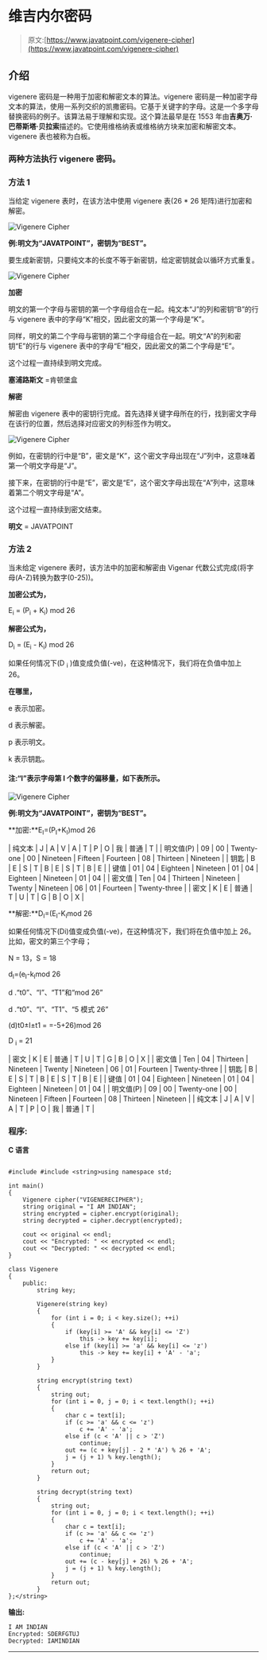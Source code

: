 # 维吉内尔密码

> 原文:[https://www.javatpoint.com/vigenere-cipher](https://www.javatpoint.com/vigenere-cipher)

## 介绍

vigenere 密码是一种用于加密和解密文本的算法。vigenere 密码是一种加密字母文本的算法，使用一系列交织的凯撒密码。它基于关键字的字母。这是一个多字母替换密码的例子。该算法易于理解和实现。这个算法最早是在 1553 年由**吉奥万·巴蒂斯塔·贝拉索**描述的。它使用维格纳表或维格纳方块来加密和解密文本。vigenere 表也被称为白板。

### 两种方法执行 vigenere 密码。

### 方法 1

当给定 vigenere 表时，在该方法中使用 vigenere 表(26 * 26 矩阵)进行加密和解密。

![Vigenere Cipher](../Images/3c9c27bab1bde1a91e2430cfec32265a.png)

**例:明文为“JAVATPOINT”，密钥为“BEST”。**

要生成新密钥，只要纯文本的长度不等于新密钥，给定密钥就会以循环方式重复。

![Vigenere Cipher](../Images/ce022fcf8ce9524f3129cdf7634b47f4.png)

**加密**

明文的第一个字母与密钥的第一个字母组合在一起。纯文本“J”的列和密钥“B”的行与 vigenere 表中的字母“K”相交，因此密文的第一个字母是“K”。

同样，明文的第二个字母与密钥的第二个字母组合在一起。明文“A”的列和密钥“E”的行与 vigenere 表中的字母“E”相交，因此密文的第二个字母是“E”。

这个过程一直持续到明文完成。

**塞浦路斯文** =肯顿堡盒

**解密**

解密由 vigenere 表中的密钥行完成。首先选择关键字母所在的行，找到密文字母在该行的位置，然后选择对应密文的列标签作为明文。

![Vigenere Cipher](../Images/75a181265c3c3b16bfba11c3b4c17dbc.png)

例如，在密钥的行中是“B”，密文是“K”，这个密文字母出现在“J”列中，这意味着第一个明文字母是“J”。

接下来，在密钥的行中是“E”，密文是“E”，这个密文字母出现在“A”列中，这意味着第二个明文字母是“A”。

这个过程一直持续到密文结束。

**明文** = JAVATPOINT

### 方法 2

当未给定 vigenere 表时，该方法中的加密和解密由 Vigenar 代数公式完成(将字母(A-Z)转换为数字(0-25))。

**加密公式为，**

E<sub>i</sub> = (P<sub>i</sub> + K<sub>i</sub>) mod 26

**解密公式为，**

D<sub>i</sub> = (E<sub>i</sub> - K<sub>i</sub>) mod 26

如果任何情况下(D <sub>i</sub> )值变成负值(-ve)，在这种情况下，我们将在负值中加上 26。

**在哪里，**

e 表示加密。

d 表示解密。

p 表示明文。

k 表示钥匙。

#### 注:“I”表示字母第 I 个数字的偏移量，如下表所示。

![Vigenere Cipher](../Images/179840c3bf730d90dff050332040bd54.png)

**例:明文为“JAVATPOINT”，密钥为“BEST”。**

**加密:**E<sub>I</sub>=(P<sub>I</sub>+K<sub>I</sub>)mod 26

| 纯文本 | J | A | V | A | T | P | O | 我 | 普通 | T |
| 明文值(P) | 09 | 00 | Twenty-one | 00 | Nineteen | Fifteen | Fourteen | 08 | Thirteen | Nineteen |
| 钥匙 | B | E | S | T | B | E | S | T | B | E |
| 键值 | 01 | 04 | Eighteen | Nineteen | 01 | 04 | Eighteen | Nineteen | 01 | 04 |
| 密文值 | Ten | 04 | Thirteen | Nineteen | Twenty | Nineteen | 06 | 01 | Fourteen | Twenty-three |
| 密文 | K | E | 普通 | T | U | T | G | B | O | X |

**解密:**D<sub>I</sub>=(E<sub>I</sub>-K<sub>I</sub>mod 26

如果任何情况下(Di)值变成负值(-ve)，在这种情况下，我们将在负值中加上 26。比如，密文的第三个字母；

N = 13，S = 18

d<sub>I</sub>=(e<sub>I</sub>-k<sub>I</sub>mod 26

d .“t0”、“I”、“T1”和“mod 26”

d .“t0”、“I”、“T1”、“5 模式 26”

(d)t0±I±t1 = =-5+26)mod 26

D <sub>i</sub> = 21

| 密文 | K | E | 普通 | T | U | T | G | B | O | X |
| 密文值 | Ten | 04 | Thirteen | Nineteen | Twenty | Nineteen | 06 | 01 | Fourteen | Twenty-three |
| 钥匙 | B | E | S | T | B | E | S | T | B | E |
| 键值 | 01 | 04 | Eighteen | Nineteen | 01 | 04 | Eighteen | Nineteen | 01 | 04 |
| 明文值(P) | 09 | 00 | Twenty-one | 00 | Nineteen | Fifteen | Fourteen | 08 | Thirteen | Nineteen |
| 纯文本 | J | A | V | A | T | P | O | 我 | 普通 | T |

### 程序:

**C 语言**

```

#include #include <string>using namespace std;

int main()
{
    Vigenere cipher("VIGENERECIPHER"); 
    string original = "I AM INDIAN";
    string encrypted = cipher.encrypt(original);
    string decrypted = cipher.decrypt(encrypted);

    cout << original << endl;
    cout << "Encrypted: " << encrypted << endl;
    cout << "Decrypted: " << decrypted << endl;
}

class Vigenere
{
    public:
        string key;

        Vigenere(string key)
        {
            for (int i = 0; i < key.size(); ++i)
            {
                if (key[i] >= 'A' && key[i] <= 'Z')
                    this -> key += key[i];
                else if (key[i] >= 'a' && key[i] <= 'z')
                    this -> key += key[i] + 'A' - 'a';
            }
        }

        string encrypt(string text)
        {
            string out;
            for (int i = 0, j = 0; i < text.length(); ++i)
            {
                char c = text[i];
                if (c >= 'a' && c <= 'z')
                    c += 'A' - 'a';
                else if (c < 'A' || c > 'Z')
                    continue;
                out += (c + key[j] - 2 * 'A') % 26 + 'A';
                j = (j + 1) % key.length();
            }
            return out;
        }

        string decrypt(string text)
        {
            string out;
            for (int i = 0, j = 0; i < text.length(); ++i)
            {
                char c = text[i];
                if (c >= 'a' && c <= 'z')
                    c += 'A' - 'a';
                else if (c < 'A' || c > 'Z')
                    continue;
                out += (c - key[j] + 26) % 26 + 'A';
                j = (j + 1) % key.length();
            }
            return out;
        }
};</string> 
```

**输出:**

```
I AM INDIAN
Encrypted: SDERFGTUJ
Decrypted: IAMINDIAN

```

* * *